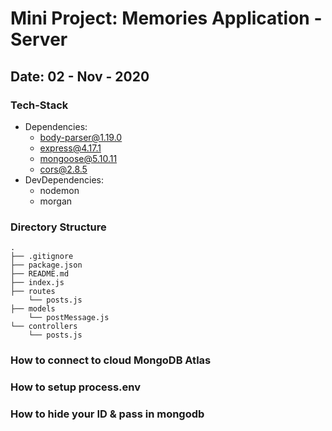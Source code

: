 # Mini Project: Memories Application - Server

## Date: 02 - Nov - 2020

### Tech-Stack

- Dependencies:
  - body-parser@1.19.0
  - express@4.17.1
  - mongoose@5.10.11
  - cors@2.8.5
- DevDependencies:
  - nodemon
  - morgan

### Directory Structure

```
.
├── .gitignore
├── package.json
├── README.md
├── index.js
├── routes
    └── posts.js
├── models
    └── postMessage.js
└── controllers
    └── posts.js
```

### How to connect to cloud MongoDB Atlas

### How to setup process.env

### How to hide your ID & pass in mongodb
